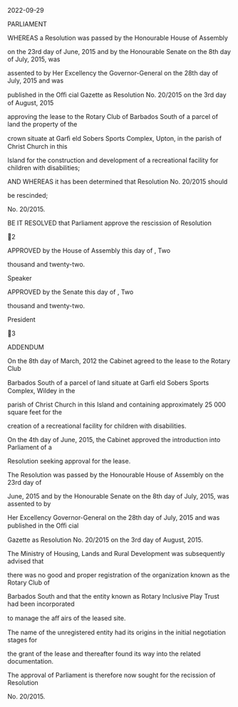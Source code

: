 2022-09-29

PARLIAMENT

WHEREAS a Resolution was passed by the Honourable House of Assembly

on the 23rd day of June, 2015 and by the Honourable Senate on the 8th day of July, 2015, was

assented  to  by  Her  Excellency  the  Governor-General  on  the  28th  day  of  July,  2015  and  was

published  in  the  Oﬃ  cial  Gazette  as  Resolution  No.  20/2015  on  the  3rd  day  of August,  2015

approving the lease to the Rotary Club of Barbados South of a parcel of land the property of the

crown situate at Garﬁ eld Sobers Sports Complex, Upton, in the parish of Christ Church in this

Island for the construction and development of a recreational facility for children with disabilities;

AND WHEREAS it has been determined that Resolution No. 20/2015 should

be rescinded;

No. 20/2015.

BE  IT  RESOLVED  that  Parliament  approve  the  rescission  of  Resolution

2

APPROVED by the House of Assembly this          day of                                     , Two

thousand and twenty-two.

Speaker

APPROVED by the Senate this              day of                          , Two

thousand and twenty-two.

President

3

ADDENDUM

  On  the  8th  day  of  March,  2012  the  Cabinet  agreed  to  the  lease  to  the  Rotary  Club

Barbados South of a parcel of land situate at Garﬁ eld Sobers Sports Complex, Wildey in the

parish of Christ Church in this Island and containing approximately 25 000 square feet for the

creation of a recreational facility for children with disabilities.

  On the 4th day of June, 2015, the Cabinet approved the introduction into Parliament of a

Resolution seeking approval for the lease.

The  Resolution  was  passed  by  the  Honourable  House  of Assembly  on  the  23rd  day  of

June,  2015  and  by  the  Honourable  Senate  on  the  8th  day  of  July,  2015,  was  assented  to  by

Her Excellency Governor-General on the 28th day of July, 2015 and was published in the Oﬃ  cial

Gazette as Resolution No. 20/2015 on the 3rd day of August, 2015.

The Ministry of Housing, Lands and Rural Development was subsequently advised that

there  was  no  good  and  proper  registration  of  the  organization  known  as  the  Rotary  Club  of

Barbados South and that the entity known as Rotary Inclusive Play Trust had been incorporated

to manage the aﬀ airs of the leased site.

  The name of the unregistered entity had its origins in the initial negotiation stages for

the grant of the lease and thereafter found its way into the related documentation.

The  approval  of  Parliament  is  therefore  now  sought  for  the  recission  of  Resolution

No. 20/2015.


